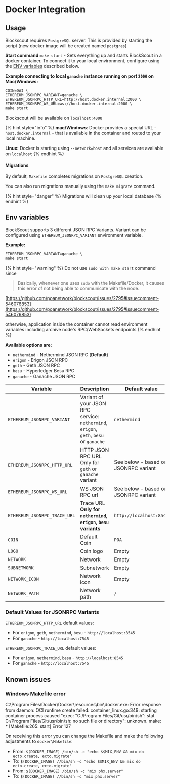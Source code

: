 # Docker Integration

## Usage

Blockscout requires `PostgreSQL` server. This is provided by starting the script (new docker image will be created named `postgres`)

**Start command** `make start` - Sets everything up and starts BlockScout in a docker container. To connect it to your local environment, configure using the [ENV variables](docker-integration-local-use-only.md#env-variables) described below.

**Example connecting to local `ganache` instance running on port `2000` on Mac/Windows:**

```
COIN=DAI \
ETHEREUM_JSONRPC_VARIANT=ganache \ 
ETHEREUM_JSONRPC_HTTP_URL=http://host.docker.internal:2000 \
ETHEREUM_JSONRPC_WS_URL=ws://host.docker.internal:2000 \
make start
```

Blockscout will be available on `localhost:4000`

{% hint style="info" %}
**mac/Windows**: Docker provides a special URL - `host.docker.internal` - that is available in the container and routed to your local machine.

**Linux:** Docker is starting using `--network=host` and all services are available on `localhost`
{% endhint %}

#### Migrations

By default, `Makefile` completes migrations on `PostgreSQL` creation.

You can also run migrations manually using the `make migrate` command.

{% hint style="danger" %}
Migrations will clean up your local database
{% endhint %}

## Env variables

BlockScout supports 3 different JSON RPC Variants. Variant can be configured using `ETHEREUM_JSONRPC_VARIANT` environment variable.

**Example:**

```
ETHEREUM_JSONRPC_VARIANT=ganache \
make start
```

{% hint style="warning" %}
Do not use `sudo with make start` command since

> Basically, whenever one uses `sudo` with the Makefile/Docker, it causes this error of not being able to communicate with the node.

[https://github.com/poanetwork/blockscout/issues/2795#issuecomment-546076853](https://github.com/poanetwork/blockscout/issues/2795#issuecomment-546076853)

otherwise, application inside the container cannot read environment variables including archive node's RPC/WebSockets endpoints
{% endhint %}

**Available options are:**

* `nethermind` - Nethermind JSON RPC (**Default**)
* `erigon` - Erigon JSON RPC
* `geth` - Geth JSON RPC
* `besu` - Hyperledger Besu RPC
* `ganache` - Ganache JSON RPC

| Variable                     | Description                                                             | Default value                        |
| ---------------------------- | ----------------------------------------------------------------------- | ------------------------------------ |
| `ETHEREUM_JSONRPC_VARIANT`   | Variant of your JSON RPC service: `nethermind`, `erigon`, `geth`, `besu` or `ganache` | `nethermind`                             |
| `ETHEREUM_JSONRPC_HTTP_URL`  | HTTP JSON RPC URL Only for `geth` or `ganache` variant                  | See below - based on JSONRPC variant |
| `ETHEREUM_JSONRPC_WS_URL`    | WS JSON RPC url                                                         | See below - based on JSONRPC variant |
| `ETHEREUM_JSONRPC_TRACE_URL` | Trace URL **Only for `nethermind`, `erigon`, `besu` variants**                                 | `http://localhost:8545`              |
| `COIN`                       | Default Coin                                                            | `POA`                                |
| `LOGO`                       | Coin logo                                                               | Empty                                |
| `NETWORK`                    | Network                                                                 | Empty                                |
| `SUBNETWORK`                 | Subnetwork                                                              | Empty                                |
| `NETWORK_ICON`               | Network icon                                                            | Empty                                |
| `NETWORK_PATH`               | Network path                                                            | `/`                                  |

### Default Values for JSONRPC Variants

`ETHEREUM_JSONRPC_HTTP_URL` default values:

* For `erigon`, `geth`, `nethermind`, `besu` - `http://localhost:8545`
* For `ganache` - `http://localhost:7545`

`ETHEREUM_JSONRPC_TRACE_URL` default values:

* For `erigon`, `nethermind`, `besu` - `http://localhost:8545`
* For `ganache` - `http://localhost:7545`

## Known issues

### Windows Makefile error

C:\Program Files\Docker\Docker\resources\bin\docker.exe: Error response from daemon: OCI runtime create failed: container\_linux.go:349: starting container process caused "exec: "C:/Program Files/Git/usr/bin/sh": stat C:/Program Files/Git/usr/bin/sh: no such file or directory": unknown. make: _\*_ \[Makefile:265: start] Error 127

On receiving this error you can change the Makefile and make the following adjustments to `docker\Makefile`:

* From: `$(DOCKER_IMAGE) /bin/sh -c "echo $$MIX_ENV && mix do ecto.create, ecto.migrate"`
* To: `$(DOCKER_IMAGE) //bin/sh -c "echo $$MIX_ENV && mix do ecto.create, ecto.migrate"`
* From: `$(DOCKER_IMAGE) /bin/sh -c "mix phx.server"`
* To: `$(DOCKER_IMAGE) //bin/sh -c "mix phx.server"`
